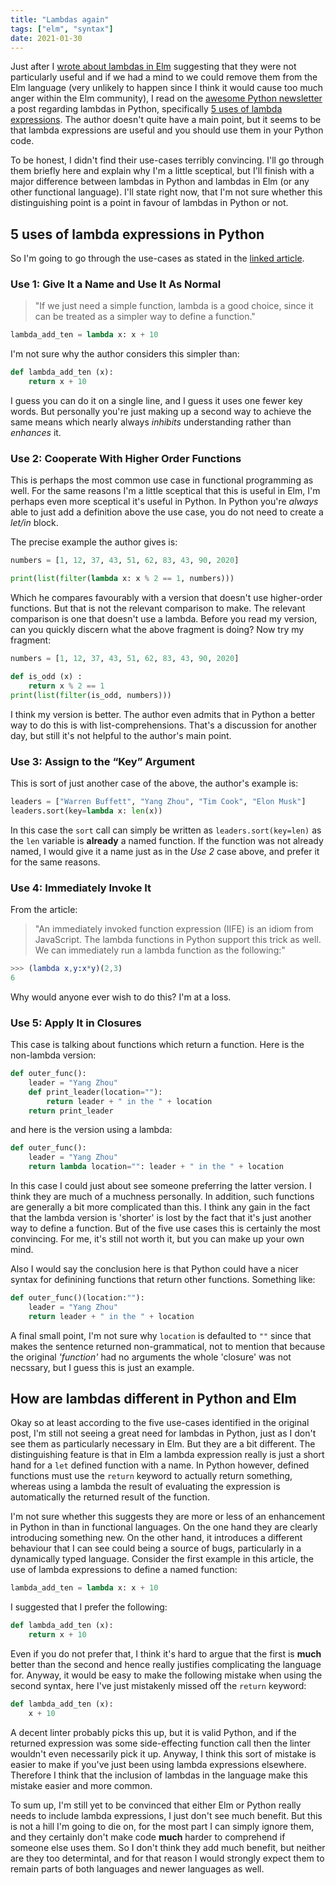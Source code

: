 ```yaml
---
title: "Lambdas again"
tags: ["elm", "syntax"]
date: 2021-01-30
---
```


Just after I [wrote about lambdas in Elm](/posts/2021-01-24-lambdas) suggesting that they were not particularly useful and if we had a mind to we could remove them from the Elm language (very unlikely to happen since I think it would cause too much anger within the Elm community), I read on the [awesome Python newsletter](https://Python.libhunt.com/newsletter) a post regarding lambdas in Python, specifically [5 uses of lambda expressions](https://medium.com/techtofreedom/5-uses-of-lambda-functions-in-Python-97c7c1a87244). The author doesn't quite have a main point, but it seems to be that lambda expressions are useful and you should use them in your Python code.

To be honest, I didn't find their use-cases terribly convincing. I'll go through them briefly here and explain why I'm a little sceptical, but I'll finish with a major difference between lambdas in Python and lambdas in Elm (or any other functional language). I'll state right now, that I'm not sure whether this distinguishing point is a point in favour of lambdas in Python or not.

## 5 uses of lambda expressions in Python

So I'm going to go through the use-cases as stated in the [linked article](https://medium.com/techtofreedom/5-uses-of-lambda-functions-in-Python-97c7c1a87244).

### Use 1: Give It a Name and Use It As Normal

> "If we just need a simple function, lambda is a good choice, since it can be treated as a simpler way to define a function."

```Python
lambda_add_ten = lambda x: x + 10
```

I'm not sure why the author considers this simpler than:


```Python
def lambda_add_ten (x):
    return x + 10
```

I guess you can do it on a single line, and I guess it uses one fewer key words. But personally you're just making up a second way to achieve the same means which nearly always *inhibits* understanding rather than *enhances* it. 

### Use 2: Cooperate With Higher Order Functions

This is perhaps the most common use case in functional programming as well. For the same reasons I'm a little sceptical that this is useful in Elm, I'm perhaps even more sceptical it's useful in Python. In Python you're *always* able to just add a definition above the use case, you do not need to create a *let/in* block.

The precise example the author gives is:

```Python
numbers = [1, 12, 37, 43, 51, 62, 83, 43, 90, 2020]

print(list(filter(lambda x: x % 2 == 1, numbers)))
```

Which he compares favourably with a version that doesn't use higher-order functions. But that is not the relevant comparison to make. The relevant comparison is one that doesn't use a lambda. Before you read my version, can you quickly discern what the above fragment is doing? Now try my fragment:


```Python
numbers = [1, 12, 37, 43, 51, 62, 83, 43, 90, 2020]

def is_odd (x) :
    return x % 2 == 1
print(list(filter(is_odd, numbers)))
```

I think my version is better. The author even admits that in Python a better way to do this is with list-comprehensions. That's a discussion for another day, but still it's not helpful to the author's main point.

### Use 3: Assign to the “Key” Argument

This is sort of just another case of the above, the author's example is:

```Python
leaders = ["Warren Buffett", "Yang Zhou", "Tim Cook", "Elon Musk"]
leaders.sort(key=lambda x: len(x))
```

In this case the `sort` call can simply be written as `leaders.sort(key=len)` as the `len` variable is **already** a named function. If the function was not already named, I would give it a name just as in the *Use 2* case above, and prefer it for the same reasons.


### Use 4: Immediately Invoke It

From the article:

> "An immediately invoked function expression (IIFE) is an idiom from JavaScript. The lambda functions in Python support this trick as well. We can immediately run a lambda function as the following:"

```elm
>>> (lambda x,y:x*y)(2,3)
6
```

Why would anyone ever wish to do this? I'm at a loss.


### Use 5: Apply It in Closures

This case is talking about functions which return a function. Here is the non-lambda version:

```Python
def outer_func():
    leader = "Yang Zhou"
    def print_leader(location=""):
        return leader + " in the " + location
    return print_leader
```

and here is the version using a lambda: 

```Python
def outer_func():
    leader = "Yang Zhou"
    return lambda location="": leader + " in the " + location
```

In this case I could just about see someone preferring the latter version. I think they are much of a muchness personally. In addition, such functions are generally a bit more complicated than this. I think any gain in the fact that the lambda version is 'shorter' is lost by the fact that it's just another way to define a function. But of the five use cases this is certainly the most convincing. For me, it's still not worth it, but you can make up your own mind.

Also I would say the conclusion here is that Python could have a nicer syntax for definining functions that return other functions. Something like:


```Python
def outer_func()(location:""):
    leader = "Yang Zhou"
    return leader + " in the " + location
```

A final small point, I'm not sure why `location` is defaulted to `""` since that makes the sentence returned non-grammatical, not to mention that because the original *'function'* had no arguments the whole 'closure' was not necssary, but I guess this is just an example.

## How are lambdas different in Python and Elm

Okay so at least according to the five use-cases identified in the original post, I'm still not seeing a great need for lambdas in Python, just as I don't see them as particularly necessary in Elm. But they are a bit different. The distinguishing feature is that in Elm a lambda expression really is just a short hand for a `let` defined function with a name. In Python however, defined functions must use the `return` keyword to actually return something, whereas using a lambda the result of evaluating the expression is automatically the returned result of the function.

I'm not sure whether this suggests they are more or less of an enhancement in Python in than in functional languages. On the one hand they are clearly introducing something new. On the other hand, it introduces a different behaviour that I can see could being a source of bugs, particularly in a dynamically typed language. Consider the first example in this article, the use of lambda expressions to define a named function:


```Python
lambda_add_ten = lambda x: x + 10
```

I suggested that I prefer the following:


```Python
def lambda_add_ten (x):
    return x + 10
```

Even if you do not prefer that, I think it's hard to argue that the first is **much** better than the second and hence really justifies complicating the language for. Anyway, it would be easy to make the following mistake when using the second syntax, here I've just mistakenly missed off the `return` keyword:


```Python
def lambda_add_ten (x):
    x + 10
```

A decent linter probably picks this up, but it is valid Python, and if the returned expression was some side-effecting function call then the linter wouldn't even necessarily pick it up. Anyway, I think this sort of mistake is easier to make if you've just been using lambda expressions elsewhere. Therefore I think that the inclusion of lambdas in the language make this mistake easier and more common.

To sum up, I'm still yet to be convinced that either Elm or Python really needs to include lambda expressions, I just don't see much benefit. But this is not a hill I'm going to die on, for the most part I can simply ignore them, and they certainly don't make code **much** harder to comprehend if someone else uses them. So I don't think they add much benefit, but neither are they too determintal, and for that reason I would strongly expect them to remain parts of both languages and newer languages as well.
